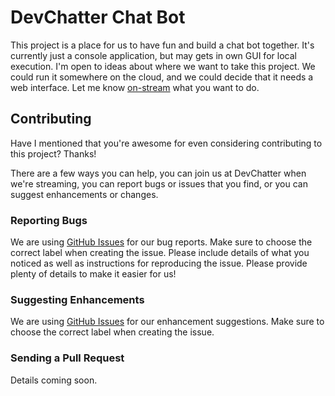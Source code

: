 # DevChatter Chat Bot
This project is a place for us to have fun and build a chat bot together. It's currently just a console application, but may gets in own GUI for local execution. I'm open to ideas about where we want to take this project. We could run it somewhere on the cloud, and we could decide that it needs a web interface. Let me know [on-stream](https://www.twitch.tv/devchatter) what you want to do.

## Contributing
Have I mentioned that you're awesome for even considering contributing to this project? Thanks!

There are a few ways you can help, you can join us at DevChatter when we're streaming, you can report bugs or issues that you find, or you can suggest enhancements or changes.

### Reporting Bugs
We are using [GitHub Issues](https://github.com/DevChatter/devchatterbot/issues) for our bug reports. Make sure to choose the correct label when creating the issue. Please include details of what you noticed as well as instructions for reproducing the issue. Please provide plenty of details to make it easier for us!

### Suggesting Enhancements
We are using [GitHub Issues](https://github.com/DevChatter/devchatterbot/issues) for our enhancement suggestions. Make sure to choose the correct label when creating the issue.

### Sending a Pull Request
Details coming soon.
